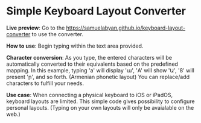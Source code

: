 # Simple Keyboard Layout Converter

**Live preview**: Go to the https://samuelabyan.github.io/keyboard-layout-converter to use the converter.

**How to use**: Begin typing within the text area provided.

**Character conversion**: As you type, the entered characters will be automatically converted to their equivalents based on the predefined mapping. In this example, typing 'a' will display 'ա', 'A' will show 'Ա', '8' will present 'ր', and so forth. (Armenian phonetic layout) You can replace/add characters to fulfill your needs.

**Use case**: When connecting a physical keyboard to iOS or iPadOS, keyboard layouts are limited. This simple code gives possibility to configure personal layouts. (Typing on your own layouts will only be avaialable on the web.)

